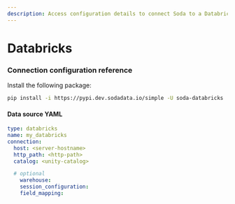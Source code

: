 ```yaml
---
description: Access configuration details to connect Soda to a Databricks data source.
---
```


# Databricks

### Connection configuration reference

Install the following package:

```bash
pip install -i https://pypi.dev.sodadata.io/simple -U soda-databricks
```

#### Data source YAML

```yaml
type: databricks
name: my_databricks
connection:
  host: <server-hostname>
  http_path: <http-path>
  catalog: <unity-catalog>

  # optional
    warehouse:
    session_configuration:
    field_mapping: 
```
